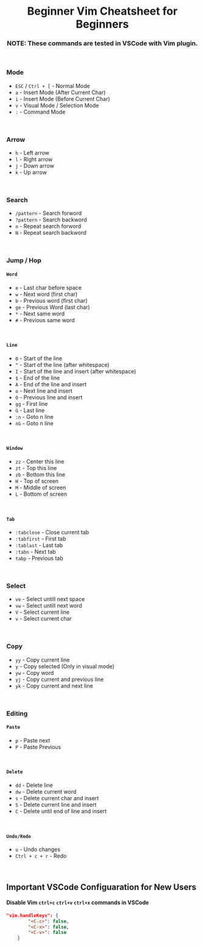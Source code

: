 <center>
<h1>Beginner Vim Cheatsheet for Beginners </h1>
<h3><b>NOTE:</b> These commands are tested in VSCode with Vim plugin.</h3>
</center>

&nbsp;
### Mode
* `ESC` / `Ctrl + [` - Normal Mode
* `a` - Insert Mode (After Current Char)
* `i` - Insert Mode (Before Current Char)
* `v` - Visual Mode / Selection Mode
* `:` - Command Mode

&nbsp;
### Arrow
* `h` - Left arrow
* `l` - Right arrow
* `j` - Down arrow
* `k` - Up arrow

&nbsp;
### Search
* `/pattern` - Search forword
* `?pattern` - Search backword
* `n` - Repeat search forword
* `N` - Repeat search backword

&nbsp;
### Jump / Hop
#### **`Word`**
* `e` - Last char before space
* `w` - Next word (first char)
* `b` - Previous word (first char)
* `ge` - Previous Word (last char)
* `*` - Next same word
* `#` - Previous same word

&nbsp;
#### **`Line`**
* `0` - Start of the line
* `^` - Start of the line (after whitespace)
* `I` - Start of the line and insert (after whitespace)
* `$` - End of the line
* `A` - End of the line and insert
* `o` - Next line and insert
* `O` - Previous line and insert
* `gg` - First line
* `G` - Last line
* `:n` - Goto n line
* `nG` - Goto n line

&nbsp;
#### **`Window`**
* `zz` - Center this line
* `zt` - Top this line
* `zb` - Bottom this line
* `H` - Top of screen
* `M` - Middle of screen
* `L` - Bottom of screen

&nbsp;
#### **`Tab`**
* `:tabclose` - Close current tab
* `:tabfirst` - First tab
* `:tablast` - Last tab
* `:tabn` - Next tab
* `tabp` - Previous tab

&nbsp;

### Select
* `ve` - Select untill next space
* `vw` - Select untill next word
* `V` - Select current line
* `v` - Select current char

&nbsp;

### Copy
* `yy` - Copy current line
* `y` - Copy selected (Only in visual mode)
* `yw` - Copy word
* `yj` - Copy current and previous line
* `yk` - Copy current and next line

&nbsp;

### Editing
#### **`Paste`**
* `p` - Paste next 
* `P` - Paste Previous

&nbsp;
#### **`Delete`**
* `dd` - Delete line
* `dw` - Delete current word
* `s` - Delete current char and insert
* `S` - Delete current line and insert
* `C` - Delete until end of line and insert 

&nbsp;
#### **`Undo/Redo`**
* `u` - Undo changes
* `Ctrl + c + r` - Redo






&nbsp;
## Important VSCode Configuaration for New Users
#### **Disable Vim `ctrl+c` `ctrl+v` `ctrl+x` commands in VSCode**
```json
"vim.handleKeys": {
		"<C-c>": false,
		"<C-x>": false,
		"<C-v>": false
	}
```